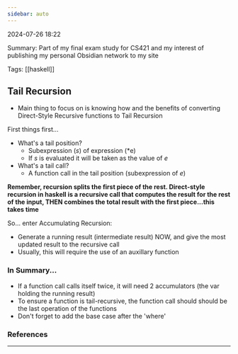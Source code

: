 ```yaml
---
sidebar: auto
---
```


2024-07-26 18:22

Summary: Part of my final exam study for CS421 and my interest of publishing my personal Obsidian network to my site

Tags: [[haskell]]

## Tail Recursion
- Main thing to focus on is knowing how and the benefits of converting Direct-Style Recursive functions to Tail Recursion

First things first...
- What's a tail position?
	- Subexpression (*s*) of expression (*e)
	- If *s* is evaluated it will be taken as the value of *e*
- What's a tail call?
	- A function call in the tail position (subexpression of *e*)

**Remember, recursion splits the first piece of the rest. Direct-style recursion in haskell is a recursive call that computes the result for the rest of the input, THEN combines the total result with the first piece...this takes time**

So... enter Accumulating Recursion:
- Generate a running result (intermediate result) NOW, and give the most updated result to the recursive call 
- Usually, this will require the use of an auxillary function

### In Summary...

- If a function call calls itself twice, it will need 2 accumulators (the var holding the running result)
- To ensure a function is tail-recursive, the function call should should be the last operation of the functions
- Don't forget to add the base case after the 'where'


### References



---

<section-contents />

